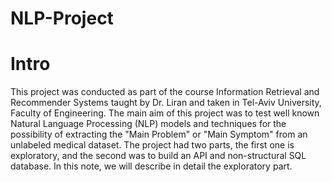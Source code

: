 # NLP-Project

# Intro

This project was conducted as part of the course Information Retrieval and Recommender Systems taught by Dr. Liran and taken in Tel-Aviv University, Faculty of Engineering. The main aim of this project was to test well known Natural Language Processing (NLP) models and techniques for the possibility of extracting the "Main Problem" or "Main Symptom" from an unlabeled medical dataset.
The project had two parts, the first one is exploratory, and the second was to build an API and non-structural SQL database.
In this note, we will describe in detail the exploratory part.
